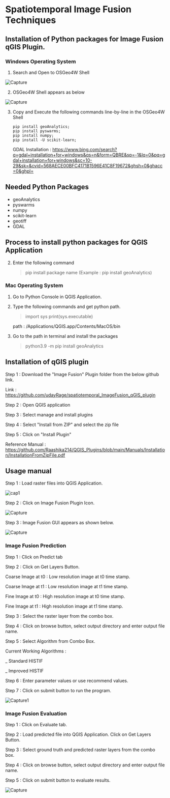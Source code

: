 # Spatiotemporal Image Fusion Techniques

## Installation of Python packages for Image Fusion qGIS Plugin.

### Windows Operating System 

1. Search and Open to OSGeo4W Shell

  ![Capture](https://user-images.githubusercontent.com/77494701/233246063-cdb77acb-8789-4dfb-8d22-b3adc583591b.PNG)

2. OSGeo4W Shell appears as below

![Capture](https://user-images.githubusercontent.com/77494701/233246323-7bcebece-42d7-475a-b6a1-58630ab5e894.PNG)

3. Copy and Execute the following commands line-by-line in the OSGeo4W Shell
     ```
     pip install geoAnalytics;
     pip install pyswarms;
     pip install numpy;
     pip install -U scikit-learn;
     ```
     GDAL Installation : https://www.bing.com/search?q=gdal+installation+for+windows&qs=n&form=QBRE&sp=-1&lq=0&pq=gdal+installation+for+windows&sc=10-29&sk=&cvid=568AECE00BFC4171B1596E41C8F19672&ghsh=0&ghacc=0&ghpl=

## Needed Python Packages
- geoAnalytics
- pyswarms
- numpy
- scikit-learn
- geotiff
- GDAL

## Process to install python packages for QGIS Application



2. Enter the following command 
    > pip install package name (Example : pip install geoAnalytics)

### Mac Operating System 
1. Go to Python Console in QGIS Application. 

2. Type the following commands and get python path. 
    > import sys
    > print(sys.executable)
    
    path : /Applications/QGIS.app/Contents/MacOS/bin
 
3. Go to the path in terminal and install the packages
    > python3.9 -m pip install geoAnalytics

## Installation of qGIS plugin

Step 1 : Download the "Image Fusion" Plugin folder from the below github link. 

Link : https://github.com/udayRage/spatiotemporal_ImageFusion_qGIS_plugin

Step 2 : Open QGIS application 

Step 3 : Select manage and install plugins 

Step 4 : Select "Install from ZIP" and select the zip file

Step 5 : Click on "Install Plugin"

Reference Manual : https://github.com/Raashika214/QGIS_Plugins/blob/main/Manuals/Installation/InstallationFromZipFile.pdf

## Usage manual

Step 1 : Load raster files into QGIS Application.

![cap1](https://user-images.githubusercontent.com/77494701/233036216-2553649a-2db1-42a3-8452-6b8b52d172f2.png)

Step 2 : Click on Image Fusion Plugin Icon.

![Capture](https://user-images.githubusercontent.com/77494701/233036816-82dab19b-3f03-4114-9a04-11fa6a44beba.PNG)

Step 3 : Image Fusion GUI appears as shown below.

![Capture](https://user-images.githubusercontent.com/77494701/233037217-2078ee4f-4de9-4cae-b829-bc1f42813cae.PNG)

### Image Fusion Prediction 

Step 1 : Click on Predict tab 

Step 2 : Click on Get Layers Button. 

Coarse Image at t0 : Low resolution image at t0 time stamp. 

Coarse Image at t1 : Low resolution image at t1 time stamp. 

Fine Image at t0 : High resolution image at t0 time stamp. 

Fine Image at t1 : High resolution image at t1 time stamp. 

Step 3 : Select the raster layer from the combo box.

Step 4 : Click on browse button, select output directory and enter output file name. 

Step 5 : Select Algorithm from Combo Box. 

Current Working Algorithms : 

_ Standard HISTIF

_ Improved HISTIF

Step 6 : Enter parameter values or use recommend values. 

Step 7 : Click on submit button to run the program. 

![Capture1](https://user-images.githubusercontent.com/77494701/233049811-36cb8c9f-6820-466e-9108-4ff2ca51bc70.PNG)



### Image Fusion Evaluation 

Step 1 : Click on Evaluate tab.

Step 2 : Load predicted file into QGIS Application. Click on Get Layers Button.

Step 3 : Select ground truth and predicted raster layers from the combo box. 

Step 4 : Click on browse button, select output directory and enter output file name. 

Step 5 : Click on submit button to evaluate results. 

![Capture](https://user-images.githubusercontent.com/77494701/233049835-e12882a7-69a1-4c7a-8173-565c95d9b27a.PNG)

